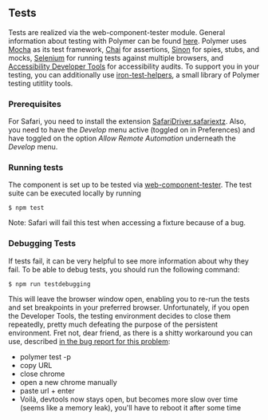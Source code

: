 ## Tests

Tests are realized via the web-component-tester module. General information about testing with Polymer can be found [here](https://www.polymer-project.org/2.0/docs/tools/tests). Polymer uses [Mocha](http://mochajs.org) as its test framework, [Chai](http://chaijs.com) for assertions, [Sinon](http://sinonjs.org/) for spies, stubs, and mocks, [Selenium](http://www.seleniumhq.org/) for running tests against multiple browsers, and [Accessibility Developer Tools](https://github.com/GoogleChrome/accessibility-developer-tools) for accessibility audits. To support you in your testing, you can additionally use [iron-test-helpers](https://github.com/PolymerElements/iron-test-helpers), a small library of Polymer testing utitlity tools.

### Prerequisites

For Safari, you need to install the extension [SafariDriver.safariextz](http://selenium-release.storage.googleapis.com/2.48/SafariDriver.safariextz). Also, you need to have the _Develop_ menu active (toggled on in Preferences) and have toggled on the option _Allow Remote Automation_ underneath the _Develop_ menu.

### Running tests

The component is set up to be tested via [web-component-tester](https://github.com/Polymer/web-component-tester). The test suite can be executed locally by running
```
$ npm test
```

Note: Safari will fail this test when accessing a fixture because of a bug.

### Debugging Tests

If tests fail, it can be very helpful to see more information about why they fail. To be able to debug tests, you should run the following command:

```
$ npm run testdebugging
```

This will leave the browser window open, enabling you to re-run the tests and set breakpoints in your preferred browser. Unfortunately, if you open the Developer Tools, the testing environment decides to close them repeatedly, pretty much defeating the purpose of the persistent environment. Fret not, dear friend, as there is a shitty workaround you can use, described [in the bug report for this problem](https://github.com/Polymer/web-component-tester/issues/242):

- polymer test -p
- copy URL
- close chrome
- open a new chrome manually
- paste url + enter
- Voilà, devtools now stays open, but becomes more slow over time (seems like a memory leak), you'll have to reboot it after some time
